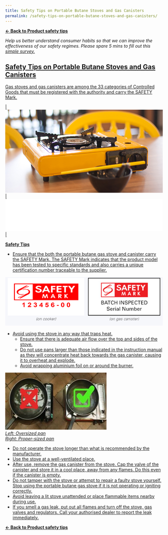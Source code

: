 ```yaml
---
title: Safety Tips on Portable Butane Stoves and Gas Canisters
permalink: /safety-tips-on-portable-butane-stoves-and-gas-canisters/
---
```

**[&#8592; Back to Product safety tips](/consumers/product-safety-tips/home-appliances-and-furniture)**

*Help us better understand consumer habits so that we can improve the effectiveness of our safety regimes. Please spare 5 mins to fill out this <a href = "https://form.gov.sg/63a160c3cf15ee00129a4ab4">simple survey.*

## Safety Tips on Portable Butane Stoves and Gas Canisters
Gas stoves and gas canisters are among the 33 categories of Controlled Goods that must be registered with the authority and carry the SAFETY Mark.

|![portable butane stoves](/images/product-safety-tips/portable-butane-stoves.jpg)|![](/images/consumers/blankx2.png)|

**Safety Tips**

* Ensure that the both the portable butane gas stove and canister carry the SAFETY Mark. The SAFETY Mark indicates that the product model has been tested to specific standards and also carries a unique certification number traceable to the supplier.

![safety mark cooker and gas canister](/images/product-safety-tips/safety-mark-cooker-and-gas-canister.png)

* Avoid using the stove in any way that traps heat.
  * Ensure that there is adequate air flow over the top and sides of the stove.
  * Do not use pans larger than those indicated in the instruction manual as they will concentrate heat back towards the gas canister, causing it to overheat and explode.
  * Avoid wrapping aluminium foil on or around the burner.

![proper sized pan](/images/product-safety-tips/proper-sized-pan.png)<br> 
*Left: Oversized pan<br> 
Right: Proper-sized pan*

* Do not operate the stove longer than what is recommended by the manufacturer.
* Use the stove at a well-ventilated place.
* After use, remove the gas canister from the stove. Cap the valve of the canister and store it in a cool place, away from any flames. Do this even if the canister is empty.
* Do not tamper with the stove or attempt to repair a faulty stove yourself. Stop using the portable butane gas stove if it is not operating or igniting correctly.
* Avoid leaving a lit stove unattended or place flammable items nearby during use.
* If you smell a gas leak, put out all flames and turn off the stove, gas valves and regulators. Call your authorised dealer to report the leak immediately.

**[&#8592; Back to Product safety tips](/consumers/product-safety-tips/home-appliances-and-furniture)**